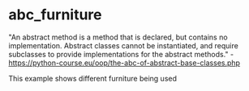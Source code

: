 # abc_furniture

"An abstract method is a method that is declared, but contains no implementation. Abstract classes cannot be instantiated, and require subclasses to provide implementations for the abstract methods." - https://python-course.eu/oop/the-abc-of-abstract-base-classes.php

This example shows different furniture being used

